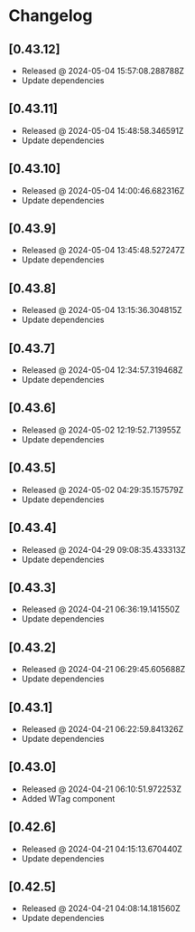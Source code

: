 # Changelog

## [0.43.12]

- Released @ 2024-05-04 15:57:08.288788Z
- Update dependencies

## [0.43.11]

- Released @ 2024-05-04 15:48:58.346591Z
- Update dependencies

## [0.43.10]

- Released @ 2024-05-04 14:00:46.682316Z
- Update dependencies

## [0.43.9]

- Released @ 2024-05-04 13:45:48.527247Z
- Update dependencies

## [0.43.8]

- Released @ 2024-05-04 13:15:36.304815Z
- Update dependencies

## [0.43.7]

- Released @ 2024-05-04 12:34:57.319468Z
- Update dependencies

## [0.43.6]

- Released @ 2024-05-02 12:19:52.713955Z
- Update dependencies

## [0.43.5]

- Released @ 2024-05-02 04:29:35.157579Z
- Update dependencies

## [0.43.4]

- Released @ 2024-04-29 09:08:35.433313Z
- Update dependencies

## [0.43.3]

- Released @ 2024-04-21 06:36:19.141550Z
- Update dependencies

## [0.43.2]

- Released @ 2024-04-21 06:29:45.605688Z
- Update dependencies

## [0.43.1]

- Released @ 2024-04-21 06:22:59.841326Z
- Update dependencies

## [0.43.0]

- Released @ 2024-04-21 06:10:51.972253Z
- Added WTag component

## [0.42.6]

- Released @ 2024-04-21 04:15:13.670440Z
- Update dependencies

## [0.42.5]

- Released @ 2024-04-21 04:08:14.181560Z
- Update dependencies
